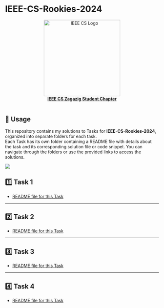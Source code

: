 # IEEE-CS-Rookies-2024
<a href="https://www.facebook.com/IEEE.CS.ZSC">
  <div align="center">
    <img src="https://i.ibb.co/BT1r1Yj/IEEE-CS-White.png" width="250" alt="IEEE CS Logo">
  </div>
  <div align="center"><b>IEEE CS Zagazig Student Chapter</b></div>
</a><br>


## 📌 Usage
This repository contains my solutions to Tasks for <b>IEEE-CS-Rookies-2024</b>, organized into separate folders for each task.<br>
Each Task has its own folder containing a README file with details about the task  and its corresponding solution file or code snippet. You can navigate through the folders or use the provided links to access the solutions.

![](https://i.imgur.com/waxVImv.png)

## 1️⃣ Task 1
- [README file for this Task](https://github.com/redaelsayied/IEEE-CS-Rookies-2024/tree/main/Task-1#readme)
---
## 2️⃣ Task 2
- [README file for this Task](https://github.com/redaelsayied/IEEE-CS-Rookies-2024/tree/main/Task-2#readme)
---
## 3️⃣ Task 3
- [README file for this Task](https://github.com/redaelsayied/IEEE-CS-Rookies-2024/tree/main/Task-3#readme)
---
## 4️⃣ Task 4
- [README file for this Task](https://github.com/redaelsayied/IEEE-CS-Rookies-2024/tree/main/Task-4#readme)



				
		
